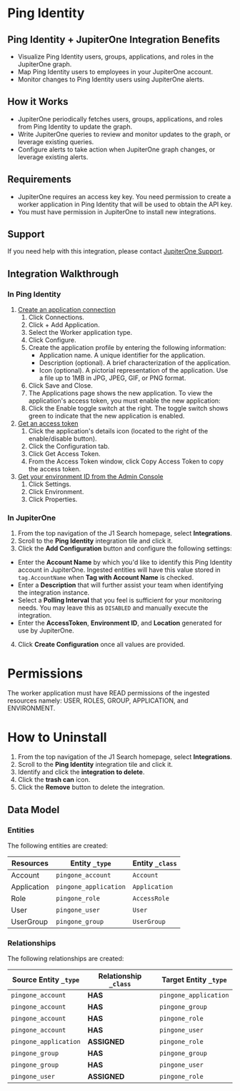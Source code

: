 # Ping Identity

## Ping Identity + JupiterOne Integration Benefits

*   Visualize Ping Identity users, groups, applications, and roles in the
    JupiterOne graph.
*   Map Ping Identity users to employees in your JupiterOne account.
*   Monitor changes to Ping Identity users using JupiterOne alerts.

## How it Works

*   JupiterOne periodically fetches users, groups, applications, and roles from
    Ping Identity to update the graph.
*   Write JupiterOne queries to review and monitor updates to the graph, or
    leverage existing queries.
*   Configure alerts to take action when JupiterOne graph changes, or leverage
    existing alerts.

## Requirements

*   JupiterOne requires an access key key. You need permission to create a worker
    application in Ping Identity that will be used to obtain the API key.
*   You must have permission in JupiterOne to install new integrations.

## Support

If you need help with this integration, please contact
[JupiterOne Support](https://support.jupiterone.io).

## Integration Walkthrough

### In Ping Identity

1.  [Create an application connection](https://apidocs.pingidentity.com/pingone/devguide/v1/api/#create-an-application-connection)
    1.  Click Connections.
    2.  Click + Add Application.
    3.  Select the Worker application type.
    4.  Click Configure.
    5.  Create the application profile by entering the following information:
        *   Application name. A unique identifier for the application.
        *   Description (optional). A brief characterization of the application.
        *   Icon (optional). A pictorial representation of the application. Use a
            file up to 1MB in JPG, JPEG, GIF, or PNG format.
    6.  Click Save and Close.
    7.  The Applications page shows the new application. To view the application's
        access token, you must enable the new application:
    8.  Click the Enable toggle switch at the right. The toggle switch shows green
        to indicate that the new application is enabled.
2.  [Get an access token](https://apidocs.pingidentity.com/pingone/devguide/v1/api/#create-an-application-connection)
    1.  Click the application's details icon (located to the right of the
        enable/disable button).
    2.  Click the Configuration tab.
    3.  Click Get Access Token.
    4.  From the Access Token window, click Copy Access Token to copy the access
        token.
3.  [Get your environment ID from the Admin Console](https://apidocs.pingidentity.com/pingone/devguide/v1/api/#:\~:text=get%20your%20environment%20ID%20from%20the%20Admin%20Console)
    1.  Click Settings.
    2.  Click Environment.
    3.  Click Properties.

### In JupiterOne

1.  From the top navigation of the J1 Search homepage, select **Integrations**.
2.  Scroll to the **Ping Identity** integration tile and click it.
3.  Click the **Add Configuration** button and configure the following settings:

*   Enter the **Account Name** by which you'd like to identify this Ping Identity
    account in JupiterOne. Ingested entities will have this value stored in
    `tag.AccountName` when **Tag with Account Name** is checked.
*   Enter a **Description** that will further assist your team when identifying
    the integration instance.
*   Select a **Polling Interval** that you feel is sufficient for your monitoring
    needs. You may leave this as `DISABLED` and manually execute the integration.
*   Enter the **AccessToken**, **Environment ID**, and **Location** generated for
    use by JupiterOne.

4.  Click **Create Configuration** once all values are provided.

# Permissions

The worker application must have READ permissions of the ingested resources
namely: USER, ROLES, GROUP, APPLICATION, and ENVIRONMENT.

# How to Uninstall

1.  From the top navigation of the J1 Search homepage, select **Integrations**.
2.  Scroll to the **Ping Identity** integration tile and click it.
3.  Identify and click the **integration to delete**.
4.  Click the **trash can** icon.
5.  Click the **Remove** button to delete the integration.

<!-- {J1_DOCUMENTATION_MARKER_START} -->

<!--
********************************************************************************
NOTE: ALL OF THE FOLLOWING DOCUMENTATION IS GENERATED USING THE
"j1-integration document" COMMAND. DO NOT EDIT BY HAND! PLEASE SEE THE DEVELOPER
DOCUMENTATION FOR USAGE INFORMATION:

https://github.com/JupiterOne/sdk/blob/main/docs/integrations/development.md
********************************************************************************
-->

## Data Model

### Entities

The following entities are created:

| Resources   | Entity `_type`        | Entity `_class` |
| ----------- | --------------------- | --------------- |
| Account     | `pingone_account`     | `Account`       |
| Application | `pingone_application` | `Application`   |
| Role        | `pingone_role`        | `AccessRole`    |
| User        | `pingone_user`        | `User`          |
| UserGroup   | `pingone_group`       | `UserGroup`     |

### Relationships

The following relationships are created:

| Source Entity `_type` | Relationship `_class` | Target Entity `_type` |
| --------------------- | --------------------- | --------------------- |
| `pingone_account`     | **HAS**               | `pingone_application` |
| `pingone_account`     | **HAS**               | `pingone_group`       |
| `pingone_account`     | **HAS**               | `pingone_role`        |
| `pingone_account`     | **HAS**               | `pingone_user`        |
| `pingone_application` | **ASSIGNED**          | `pingone_role`        |
| `pingone_group`       | **HAS**               | `pingone_group`       |
| `pingone_group`       | **HAS**               | `pingone_user`        |
| `pingone_user`        | **ASSIGNED**          | `pingone_role`        |

<!--
********************************************************************************
END OF GENERATED DOCUMENTATION AFTER BELOW MARKER
********************************************************************************
-->

<!-- {J1_DOCUMENTATION_MARKER_END} -->
 
<!--  jupiterOneDocVersion=1-0-0 -->